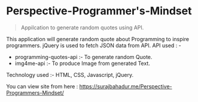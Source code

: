 # Perspective-Programmer's-Mindset

>Appilcation to generate random quotes using API.

This application will generate random quote about Programming to inspire programmers. jQuery is used to fetch JSON data from API. 
API used : - 
*	programming-quotes-api :- To generate random Quote. 
*	img4me-api :- To produce Image from generated Text. 

Technology used :- HTML, CSS, Javascript, jQuery. 

You can view site from here :  https://surajbahadur.me/Perspective-Programmers-Mindset/

